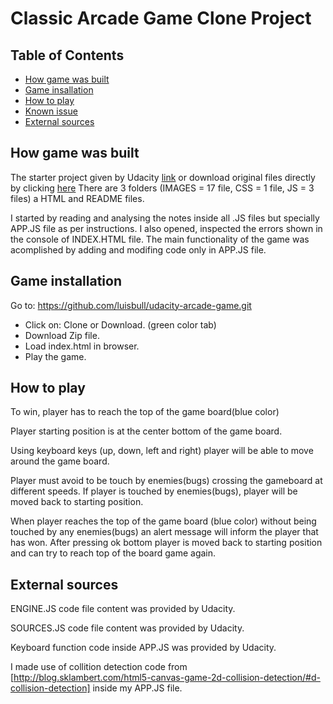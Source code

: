 # Classic Arcade Game Clone Project


## Table of Contents

* [How game was built](#how-game-was-built)
* [Game insallation](#game-installation)
* [How to play](#how-to-play)
* [Known issue](#known-issue)
* [External sources](#external-sources)

## How game was built

The starter project given by Udacity [link](https://github.com/udacity/frontend-nanodegree-arcade-game.git) or download original files directly by clicking [here](https://github.com/udacity/frontend-nanodegree-arcade-game/archive/master.zip) There are 3 folders (IMAGES = 17 file, CSS = 1 file, JS = 3 files) a HTML and README files.

I started by reading and analysing the notes inside all .JS files but specially APP.JS file as per instructions. I also opened, inspected the errors shown in the console of INDEX.HTML file.  The main functionality of the game was acomplished by adding and modifing code only in APP.JS file.

## Game installation

Go to: https://github.com/luisbull/udacity-arcade-game.git
  - Click on: Clone or Download.  (green color tab)
  - Download Zip file.
  - Load index.html in browser.
  - Play the game.

## How to play

To win, player has to reach the top of the game board(blue color)

Player starting position is at the center bottom of the game board.

Using keyboard keys (up, down, left and right) player will be able to move around the game board.

Player must avoid to be touch by enemies(bugs) crossing the gameboard at different speeds.  If player is touched by enemies(bugs), player will be moved back to starting position.

When player reaches the top of the game board (blue color) without being touched by any enemies(bugs) an alert message will inform the player that has won.  After pressing ok bottom player is moved back to starting position and can try to reach top of the board game again.

## External sources

ENGINE.JS code file content was provided by Udacity.

SOURCES.JS code file content was provided by Udacity.

Keyboard function code inside APP.JS was provided by Udacity. 

I made use of collition detection code from [http://blog.sklambert.com/html5-canvas-game-2d-collision-detection/#d-collision-detection] inside my APP.JS file.
